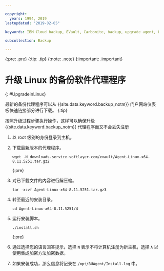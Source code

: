 ```yaml
---

copyright:
  years: 1994, 2019
lastupdated: "2019-02-05"

keywords: IBM Cloud backup, EVault, Carbonite, backup, upgrade agent, Linux

subcollection: Backup

---
```

{:pre: .pre}
{:tip: .tip}
{:note: .note}
{:important: .important}

# 升级 Linux 的备份软件代理程序
{: #UpgradeinLinux}

最新的备份代理程序可以从 {{site.data.keyword.backup_notm}} 门户网站仪表板快速链接部分进行下载。
{:tip}

按照升级过程步骤执行操作，这样可以确保升级 {{site.data.keyword.backup_notm}} 代理程序而又不会丢失注册

1. 以 root 级别的身份登录到主机。
2. 下载最新版本的代理程序。
   ```
   wget -N downloads.service.softlayer.com/evault/Agent-Linux-x64-8.11.5251.tar.gz2
   ```
   {:pre}

3. 对已下载文件的内容进行解压缩。

   ```
   tar -xzvf Agent-Linux-x64-8.11.5251.tar.gz3
   ```
4. 转至最近的安装目录。
   ```
   cd Agent-Linux-x64-8.11.5251/4
   ```

5. 运行安装脚本。
   ```
   ./install.sh
   ```
   {:pre}

6. 通过选择您的语言回答提示，选择 `N` 表示不将计算机注册为新主机，选择 `A` 以使用集成加密方法加密数据。

7. 如果安装成功，那么信息将记录在 `/opt/BUAgent/Install.log` 中。
